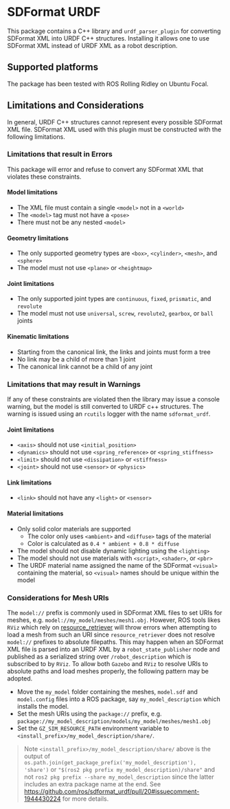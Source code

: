 # SDFormat URDF

This package contains a C++ library and `urdf_parser_plugin` for converting SDFormat XML into URDF C++ structures.
Installing it allows one to use SDFormat XML instead of URDF XML as a robot description.

## Supported platforms

The package has been tested with ROS Rolling Ridley on Ubuntu Focal.

## Limitations and Considerations

In general, URDF C++ structures cannot represent every possible SDFormat XML file.
SDFormat XML used with this plugin must be constructed with the following limitations.

### Limitations that result in Errors

This package will error and refuse to convert any SDFormat XML that violates these constraints.

#### Model limitations
* The XML file must contain a single `<model>` not in a `<world>`
* The `<model>` tag must not have a `<pose>`
* There must not be any nested `<model>`

#### Geometry limitations
* The only supported geometry types are `<box>`, `<cylinder>`, `<mesh>`, and `<sphere>`
* The model must not use `<plane>` or `<heightmap>`

#### Joint limitations
* The only supported joint types are `continuous`, `fixed`, `prismatic`, and `revolute`
* The model must not use `universal`, `screw`, `revolute2`, `gearbox`, or `ball` joints

#### Kinematic limitations
*  Starting from the canonical link, the links and joints must form a tree
*  No link may be a child of more than 1 joint
*  The canonical link cannot be a child of any joint

### Limitations that may result in Warnings

If any of these constraints are violated then the library may issue a console warning, but the model is still converted to URDF c++ structures.
The warning is issued using an `rcutils` logger with the name `sdformat_urdf`.

#### Joint limitations
* `<axis>` should not use `<initial_position>`
* `<dynamics>` should not use `<spring_reference>` or `<spring_stiffness>`
* `<limit>` should not use `<dissipation>` or `<stiffness>`
* `<joint>` should not use `<sensor>` or `<physics>`

#### Link limitations
* `<link>` should not have any `<light>` or `<sensor>`

#### Material limitations
* Only solid color materials are supported
  * The color only uses `<ambient>` and `<diffuse>` tags of the material
  * Color is calculated as `0.4 * ambient + 0.8 * diffuse`
* The model should not disable dynamic lighting using the `<lighting>`
* The model should not use materials with `<script>`, `<shader>`, or `<pbr>`
* The URDF material name assigned the name of the SDFormat `<visual>` containing the material, so `<visual>` names should be unique within the model

### Considerations for Mesh URIs

The `model://` prefix is commonly used in SDFormat XML files to set URIs for meshes, e.g. `model://my_model/meshes/mesh1.obj`.
However, ROS tools likes `RViz` which rely on [resource_retriever](https://github.com/ros/resource_retriever/tree/ros2) will throw errors when attempting to load
a mesh from such an URI since `resource_retriever` does not resolve `model://` prefixes to absolute filepaths.
This may happen when an SDFormat XML file is parsed into an URDF XML by a `robot_state_publisher` node and published as a serialized
string over `/robot_description` which is subscribed to by `RViz`.
To allow both `Gazebo` and `RViz` to resolve URIs to absolute paths and load meshes properly, the following pattern may be adopted.
- Move the `my_model` folder containing the meshes, `model.sdf` and `model.config` files into a ROS package, say `my_model_description` which installs the model.
- Set the mesh URIs using the `package://` prefix, e.g. `package://my_model_description/models/my_model/meshes/mesh1.obj`
- Set the `GZ_SIM_RESOURCE_PATH` environment variable to `<install_prefix>/my_model_description/share/`.

> Note `<install_prefix>/my_model_description/share/` above is the output of `os.path.join(get_package_prefix('my_model_description'), 'share')` or `"$(ros2 pkg prefix my_model_description)/share"` and not `ros2 pkg prefix --share my_model_description` since the latter includes an extra package name at the end. See https://github.com/ros/sdformat_urdf/pull/20#issuecomment-1944430224 for more details.
